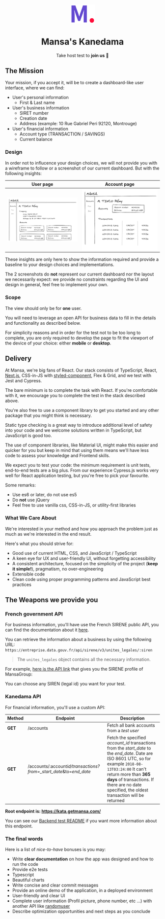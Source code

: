 <p align="center"><a href="https://github.com/MansaGroup/kanedama" target="blank"><img src="../.github/assets/logo.png" width="80" alt="Mansa's Logo" /></a></p>
<h1 align="center">Mansa's Kanedama</h1>
<p align="center">Take host test to <b>join us</b> 💜</p>

## The Mission

Your mission, if you accept it, will be to create a dashboard-like user
interface, where we can find:

-   User's personal information
    -   First & Last name
-   User's business information
    -   SIRET number
    -   Creation date
    -   Address (example: 10 Rue Gabriel Peri 92120, Montrouge)
-   User's financial information
    -   Account type (TRANSACTION / SAVINGS)
    -   Current balance

### Design

In order not to influcence your design choices, we will not provide you
with a wireframe to follow or a screenshot of our current dashboard. But
with the following insights:

|                User page                |              Account page               |
| :-------------------------------------: | :-------------------------------------: |
| ![Design Draft1](./pictures/draft1.png) | ![Design Draft1](./pictures/draft2.png) |

These insights are only here to show the information required and provide
a baseline to your design choices and implementations.

The 2 screenshots do **not** represent our current dashboard nor the layout
we necessarily expect: we provide no constraints regarding the UI and design
in general, feel free to implement your own.

### Scope

The view should only be for **one** user.

You will need to leverage an open API for business data to fill in the details
and functionality as described below.

For simplicity reasons and in order for the test not to be too long to complete,
you are only required to develop the page to fit the viewport of the device of
your choice: either **mobile** or **desktop**.

## Delivery

At Mansa, we're big fans of React. Our stack consists of TypeScript, React,
[Next.js](https://nextjs.org/), CSS-in-JS with [styled-component](https://styled-components.com/),
Flex & Grid, and we test with Jest and Cypress.

The bare minimum is to complete the task with React. If you're comfortable with
it, we encourage you to complete the test in the stack described above.

You're also free to use a component library to get you started and any other
package that you might think is necessary.

Static type checking is a great way to introduce additional level of safety
into your code and we welcome solutions written in TypeScript, but JavaScript
is good too.

The use of component libraries, like Material UI, might make this easier and
quicker for you but keep in mind that using them means we'll have less code
to assess your knowledge and Frontend skills.

We expect you to test your code: the minimum requirement is unit tests,
end-to-end tests are a big plus. From our experience Cypress.js works very well
for React application testing, but you're free to pick your favourite.

Some remarks:

-   Use es6 or later, do not use es5
-   Do **not** use jQuery
-   Feel free to use vanilla css, CSS-in-JS, or utility-first libraries

### What We Care About

We're interested in your method and how you approach the problem just as much
as we're interested in the end result.

Here's what you should strive for:

-   Good use of current HTML, CSS, and JavaScript / TypeScript
-   A keen eye for UX and user-friendly UI, without forgetting accessibility
-   A consistent architecture, focused on the simplicity of the project
    (**keep it simple!**), pragmatism, no over-engineering
-   Extensible code
-   Clean code using proper programming patterns and JavaScript best practices

## The Weapons we provide you

### French government API

For business information, you'll have use the French SIRENE public API,
you can find the documentation about it [here](https://entreprise.data.gouv.fr/api_doc/sirene).

You can retrieve the information about a business by using the following URL:
`https://entreprise.data.gouv.fr/api/sirene/v3/unites_legales/:siren`

> The `unites_legales` object contains all the necessary information.

For example, [here is the API link](https://entreprise.data.gouv.fr/api/sirene/v3/unites_legales/852379890)
that gives you the SIRENE profile of MansaGroup:

You can choose any SIREN (legal id) you want for your test.

### Kanedama API

For financial information, you'll use a custom API:

| Method  | Endpoint                                                            | Description                                                                                                                                                                                                                                                                        |
| ------- | ------------------------------------------------------------------- | ---------------------------------------------------------------------------------------------------------------------------------------------------------------------------------------------------------------------------------------------------------------------------------- |
| **GET** | /accounts                                                           | Fetch all bank accounts from a _test user_                                                                                                                                                                                                                                         |
| **GET** | /accounts/:account*id/transactions?from=\_start_date*&to=_end_date_ | Fetch the specified _account_id_ transactions from the _start_date_ to the _end_date_. Date are ISO 8601 UTC, so for example `2018-08-13T03:24:00` It can't return more than **365 days** of transactions. If there are no date specified, the oldest transaction will be returned |

**Root endpoint is: https://kata.getmansa.com/**

You can see our [Backend test README](../backend/README.md) if you want
more information about this endpoint.

### The final words

Here is a list of _nice-to-have_ bonuses is you may:

-   Write **clear documentation** on how the app was designed and how to
    run the code
-   Provide e2e tests
-   Typescript
-   Beautiful charts
-   Write concise and clear commit messages
-   Provide an online demo of the application, in a deployed environment
-   User-friendly and clear UI
-   Complete user information (Profil picture, phone number, etc ...) with
    another API like [randomuser](https://randomuser.me)
-   Describe optimization opportunities and next steps as you conclude
